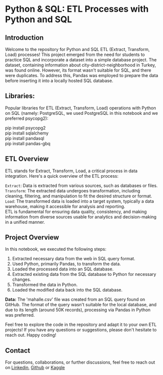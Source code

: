 # Python & SQL: ETL Processes with Python and SQL  

## Introduction    
Welcome to the repository for Python and SQL ETL (Extract, Transform, Load) processes! This project emerged from the need for students to practice SQL and incorporate a dataset into a simple database project. The dataset, containing information about city-district-neighborhood in Turkey, was found online. However, its format wasn't suitable for SQL, and there were duplicates. To address this, Pandas was employed to prepare the data before inserting it into a locally hosted SQL database.  
## Libraries:    
Popular libraries for ETL (Extract, Transform, Load) operations with Python on SQL (namely: PostgreSQL, we used PostgreSQL in this notebook and we preferred psycopg2):  

pip install psycopg2  
pip install sqlalchemy  
pip install pandasql  
pip install pandas-gbq  

## ETL Overview  
ETL stands for Extract, Transform, Load, a critical process in data integration. Here's a quick overview of the ETL process:  

`Extract`: Data is extracted from various sources, such as databases or files.  
`Transform`: The extracted data undergoes transformation, including cleaning, filtering, and manipulation to fit the desired structure or format.  
`Load`: The transformed data is loaded into a target system, typically a data warehouse, making it accessible for analysis and reporting.  
ETL is fundamental for ensuring data quality, consistency, and making information from diverse sources usable for analytics and decision-making in a unified manner.  

## Project Overview   

In this notebook, we executed the following steps:  
1. Extracted necessary data from the web in SQL query format.  
2. Used Python, primarily Pandas, to transform the data.  
3. Loaded the processed data into an SQL database.  
4. Extracted existing data from the SQL database to Python for necessary changes.  
5. Transformed the data in Python.  
6. Loaded the modified data back into the SQL database.  

**Data:** The 'mahalle.csv' file was created from an SQL query found on GitHub. The format of the query wasn't suitable for the local database, and due to its length (around 50K records), processing via Pandas in Python was preferred.  

Feel free to explore the code in the repository and adapt it to your own ETL projects! If you have any questions or suggestions, please don't hesitate to reach out. Happy coding!  

## Contact    
For questions, collaborations, or further discussions, feel free to reach out on [Linkedin](https://www.linkedin.com/in/fatih-calik-469961237/), [Github](https://github.com/fatih-ml) or [Kaggle](https://www.kaggle.com/fatihkgg)
